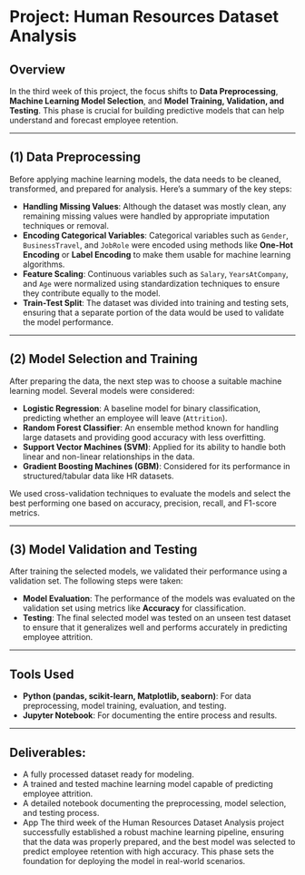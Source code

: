 # Project: Human Resources Dataset Analysis

## Overview
In the third week of this project, the focus shifts to **Data Preprocessing**, **Machine Learning Model Selection**, and **Model Training, Validation, and Testing**. This phase is crucial for building predictive models that can help understand and forecast employee retention.

_________________________________

## (1) Data Preprocessing

Before applying machine learning models, the data needs to be cleaned, transformed, and prepared for analysis. Here’s a summary of the key steps:

- **Handling Missing Values**: Although the dataset was mostly clean, any remaining missing values were handled by appropriate imputation techniques or removal.
- **Encoding Categorical Variables**: Categorical variables such as `Gender`, `BusinessTravel`, and `JobRole` were encoded using methods like **One-Hot Encoding** or **Label Encoding** to make them usable for machine learning algorithms.
- **Feature Scaling**: Continuous variables such as `Salary`, `YearsAtCompany`, and `Age` were normalized using standardization techniques to ensure they contribute equally to the model.
- **Train-Test Split**: The dataset was divided into training and testing sets, ensuring that a separate portion of the data would be used to validate the model performance.

_________________________________

## (2) Model Selection and Training

After preparing the data, the next step was to choose a suitable machine learning model. Several models were considered:

- **Logistic Regression**: A baseline model for binary classification, predicting whether an employee will leave (`Attrition`).
- **Random Forest Classifier**: An ensemble method known for handling large datasets and providing good accuracy with less overfitting.
- **Support Vector Machines (SVM)**: Applied for its ability to handle both linear and non-linear relationships in the data.
- **Gradient Boosting Machines (GBM)**: Considered for its performance in structured/tabular data like HR datasets.

We used cross-validation techniques to evaluate the models and select the best performing one based on accuracy, precision, recall, and F1-score metrics.

_________________________________

## (3) Model Validation and Testing

After training the selected models, we validated their performance using a validation set. The following steps were taken:

- **Model Evaluation**: The performance of the models was evaluated on the validation set using metrics like **Accuracy** for classification.
- **Testing**: The final selected model was tested on an unseen test dataset to ensure that it generalizes well and performs accurately in predicting employee attrition.

_________________________________

## Tools Used

- **Python (pandas, scikit-learn, Matplotlib, seaborn)**: For data preprocessing, model training, evaluation, and testing.
- **Jupyter Notebook**: For documenting the entire process and results.

_________________________________

## Deliverables:
- A fully processed dataset ready for modeling.
- A trained and tested machine learning model capable of predicting employee attrition.
- A detailed notebook documenting the preprocessing, model selection, and testing process.
- App
The third week of the Human Resources Dataset Analysis project successfully established a robust machine learning pipeline, ensuring that the data was properly prepared, and the best model was selected to predict employee retention with high accuracy. This phase sets the foundation for deploying the model in real-world scenarios.
